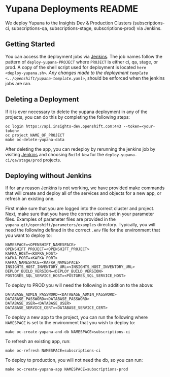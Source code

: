 # Yupana Deployments README
We deploy Yupana to the Insights Dev & Production Clusters (subscriptions-ci, subscriptions-qa, subscriptions-stage, subscriptions-prod) via Jenkins.

## Getting Started

You can access the deployment jobs via [Jenkins](https://sonar-jenkins.rhev-ci-vms.eng.rdu2.redhat.com/). The job names follow the pattern of `deploy-yupana-PROJECT` where `PROJECT` is either ci, qa, stage, or prod. A copy of the shell script used for deployment is located `here <deploy-yupana.sh>`_.
Any changes made to the deployment `template <../openshift/yupana-template.yaml>`_, should be enforced when the jenkins jobs are ran.

## Deleting a Deployment

If it is ever necessary to delete the yupana deployment in any of the projects, you can do this by completing the following steps:

```
oc login https://api.insights-dev.openshift.com:443 --token=<your-token>
oc project NAME_OF_PROJECT
make oc-delete-yupana-data
```

After deleting the app, you can redeploy by rerunning the jenkins job by visiting [Jenkins](https://sonar-jenkins.rhev-ci-vms.eng.rdu2.redhat.com/) and choosing `Build Now` for the `deploy-yupana-ci/qa/stage/prod` projects.


## Deploying without Jenkins

If for any reason Jenkins is not working, we have provided make commands that will create and deploy all of the services and objects for a new app, or refresh an existing one.

First make sure that you are logged into the correct cluster and project. Next, make sure that you have the correct values set in your parameter files. Examples of parameter files are provided in the `yupana.git/openshift/parameters/examples` directory. Typically, you will need the following defined in the correct `.env` file for the environment that you want to deploy to:
```
NAMESPACE=<OPENSHIFT_NAMESPACE>
OPENSHIFT_PROJECT=<OPENSHIFT_PROJECT>
KAFKA_HOST=<KAFKA_HOST>
KAFKA_PORT=<KAFKA_PORT>
KAFKA_NAMESPACE=<KAFKA_NAMESPACE>
INSIGHTS_HOST_INVENTORY_URL=<INSIGHTS_HOST_INVENTORY_URL>
DEPLOY_BUILD_VERSION=<DEPLOY_BUILD_VERSION>
POSTGRES_SQL_SERVICE_HOST=<POSTGRES_SQL_SERVICE_HOST>
```

To deploy to PROD you will need the following in addition to the above:
```
DATABASE_ADMIN_PASSWORD=<DATABASE_ADMIN_PASSWORD>
DATABASE_PASSWORD=<DATABASE_PASSWORD>
DATABASE_USER=<DATABASE_USER>
DATABASE_SERVICE_CERT=<DATABASE_SERVICE_CERT>
```

To deploy a new app to the project, you can run the following where `NAMESPACE` is set to the environment that you wish to deploy to:
```
make oc-create-yupana-and-db NAMESPACE=subscriptions-ci
```

To refresh an existing app, run:
```
make oc-refresh NAMESPACE=subscriptions-ci
```

To deploy to production, you will not need the db, so you can run:
```
make oc-create-yupana-app NAMESPACE=subscriptions-prod
```